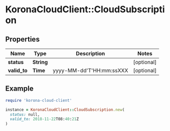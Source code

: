 # KoronaCloudClient::CloudSubscription

## Properties

| Name | Type | Description | Notes |
| ---- | ---- | ----------- | ----- |
| **status** | **String** |  | [optional] |
| **valid_to** | **Time** | yyyy-MM-dd&#39;T&#39;HH:mm:ssXXX | [optional] |

## Example

```ruby
require 'korona-cloud-client'

instance = KoronaCloudClient::CloudSubscription.new(
  status: null,
  valid_to: 2018-11-22T08:40:21Z
)
```

